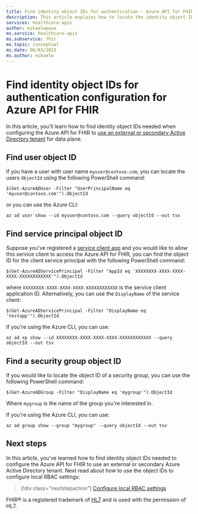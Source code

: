 ```yaml
---
title: Find identity object IDs for authentication - Azure API for FHIR
description: This article explains how to locate the identity object IDs needed to configure authentication for Azure API for FHIR
services: healthcare-apis
author: mikaelweave
ms.service: healthcare-apis
ms.subservice: fhir
ms.topic: conceptual
ms.date: 06/03/2022
ms.author: mikaelw
---
```


# Find identity object IDs for authentication configuration for Azure API for FHIR

In this article, you'll learn how to find identity object IDs needed when configuring the Azure API for FHIR to [use an external or secondary Active Directory tenant](configure-local-rbac.md) for data plane.

## Find user object ID

If you have a user with user name `myuser@contoso.com`, you can locate the users `ObjectId` using the following PowerShell command:

```azurepowershell-interactive
$(Get-AzureADUser -Filter "UserPrincipalName eq 'myuser@contoso.com'").ObjectId
```

or you can use the Azure CLI:

```azurecli-interactive
az ad user show --id myuser@contoso.com --query objectId --out tsv
```

## Find service principal object ID

Suppose you've registered a [service client app](register-service-azure-ad-client-app.md) and you would like to allow this service client to access the Azure API for FHIR, you can find the object ID for the client service principal with the following PowerShell command:

```azurepowershell-interactive
$(Get-AzureADServicePrincipal -Filter "AppId eq 'XXXXXXXX-XXXX-XXXX-XXXX-XXXXXXXXXXXX'").ObjectId
```

where `XXXXXXXX-XXXX-XXXX-XXXX-XXXXXXXXXXXX` is the service client application ID. Alternatively, you can use the `DisplayName` of the service client:

```azurepowershell-interactive
$(Get-AzureADServicePrincipal -Filter "DisplayName eq 'testapp'").ObjectId
```

If you're using the Azure CLI, you can use:

```azurecli-interactive
az ad sp show --id XXXXXXXX-XXXX-XXXX-XXXX-XXXXXXXXXXXX --query objectId --out tsv
```

## Find a security group object ID

If you would like to locate the object ID of a security group, you can use the following PowerShell command:

```azurepowershell-interactive
$(Get-AzureADGroup -Filter "DisplayName eq 'mygroup'").ObjectId
```
Where `mygroup` is the name of the group you're interested in.

If you're using the Azure CLI, you can use:

```azurecli-interactive
az ad group show --group "mygroup" --query objectId --out tsv
```

## Next steps

In this article, you've learned how to find identity object IDs needed to configure the Azure API for FHIR to use an external or secondary Azure Active Directory tenant. Next read about how to use the object IDs to configure local RBAC settings:
 
>[!div class="nextstepaction"]
>[Configure local RBAC settings](configure-local-rbac.md)

FHIR&#174; is a registered trademark of [HL7](https://hl7.org/fhir/) and is used with the permission of HL7.

